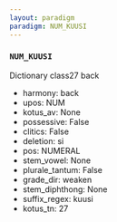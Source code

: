 ```yaml
---
layout: paradigm
paradigm: NUM_KUUSI
---
```

### ` NUM_KUUSI `

Dictionary class27 back
* harmony: back
* upos: NUM
* kotus_av: None
* possessive: False
* clitics: False
* deletion: si
* pos: NUMERAL
* stem_vowel: None
* plurale_tantum: False
* grade_dir: weaken
* stem_diphthong: None
* suffix_regex: kuusi
* kotus_tn: 27
